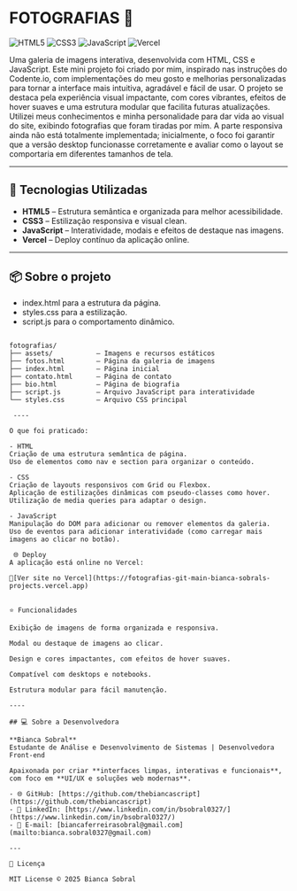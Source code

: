 # **FOTOGRAFIAS** 📸

![HTML5](https://img.shields.io/badge/HTML5-E34F26?style=flat&logo=html5&logoColor=white)
![CSS3](https://img.shields.io/badge/CSS3-1572B6?style=flat&logo=css3&logoColor=white)
![JavaScript](https://img.shields.io/badge/JavaScript-F7DF1E?style=flat&logo=javascript&logoColor=black)
![Vercel](https://img.shields.io/badge/deploy-vercel-000?style=flat&logo=vercel)

Uma galeria de imagens interativa, desenvolvida com HTML, CSS e JavaScript.
Este mini projeto foi criado por mim, inspirado nas instruções do Codente.io, com implementações do meu gosto e melhorias personalizadas para tornar a interface mais intuitiva, agradável e fácil de usar.
O projeto se destaca pela experiência visual impactante, com cores vibrantes, efeitos de hover suaves e uma estrutura modular que facilita futuras atualizações. Utilizei meus conhecimentos e minha personalidade para dar vida ao visual do site, exibindo fotografias que foram tiradas por mim.
A parte responsiva ainda não está totalmente implementada; inicialmente, o foco foi garantir que a versão desktop funcionasse corretamente e avaliar como o layout se comportaria em diferentes tamanhos de tela.

---

## 🚀 Tecnologias Utilizadas

- **HTML5** – Estrutura semântica e organizada para melhor acessibilidade.  
- **CSS3** – Estilização responsiva e visual clean.  
- **JavaScript** – Interatividade, modais e efeitos de destaque nas imagens.  
- **Vercel** – Deploy contínuo da aplicação online.  

---

## 📦 Sobre o projeto


- index.html para a estrutura da página.
- styles.css para a estilização.
- script.js para o comportamento dinâmico.

```bash🛠️ Estrutura de Diretórios

fotografias/
├── assets/           – Imagens e recursos estáticos
├── fotos.html        – Página da galeria de imagens
├── index.html        – Página inicial
├── contato.html      – Página de contato
├── bio.html          – Página de biografia
├── script.js         – Arquivo JavaScript para interatividade
└── styles.css        – Arquivo CSS principal

 ----

O que foi praticado:

- HTML
Criação de uma estrutura semântica de página.
Uso de elementos como nav e section para organizar o conteúdo.

- CSS
Criação de layouts responsivos com Grid ou Flexbox.
Aplicação de estilizações dinâmicas com pseudo-classes como hover.
Utilização de media queries para adaptar o design.

- JavaScript
Manipulação do DOM para adicionar ou remover elementos da galeria.
Uso de eventos para adicionar interatividade (como carregar mais imagens ao clicar no botão).

 🌐 Deploy
A aplicação está online no Vercel:

🔗[Ver site no Vercel](https://fotografias-git-main-bianca-sobrals-projects.vercel.app)


⭐ Funcionalidades

Exibição de imagens de forma organizada e responsiva.

Modal ou destaque de imagens ao clicar.

Design e cores impactantes, com efeitos de hover suaves.

Compatível com desktops e notebooks.

Estrutura modular para fácil manutenção.

----

## 💻 Sobre a Desenvolvedora

**Bianca Sobral**  
Estudante de Análise e Desenvolvimento de Sistemas | Desenvolvedora Front-end  

Apaixonada por criar **interfaces limpas, interativas e funcionais**, com foco em **UI/UX e soluções web modernas**.  

- 🌐 GitHub: [https://github.com/thebiancascript](https://github.com/thebiancascript)  
- 💼 LinkedIn: [https://www.linkedin.com/in/bsobral0327/](https://www.linkedin.com/in/bsobral0327/)  
- 📧 E-mail: [biancaferreirasobral@gmail.com](mailto:bianca.sobral0327@gmail.com)
  
---

📄 Licença

MIT License © 2025 Bianca Sobral
